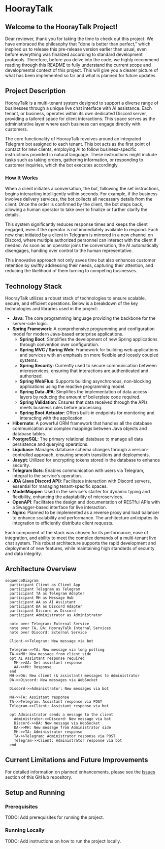 # HoorayTalk

## Welcome to the HoorayTalk Project!

Dear reviewer, thank you for taking the time to check out this project. We have embraced the philosophy that "done is better than perfect," which inspired us to release this pre-release version earlier than usual, even before everything was finalized according to standard development protocols. Therefore, before you delve into the code, we highly recommend reading through this README to fully understand the current scope and developmental context of this project. This will give you a clearer picture of what has been implemented so far and what is planned for future updates.

## Project Description

HoorayTalk is a multi-tenant system designed to support a diverse range of businesses through a unique live chat interface with AI assistance. Each tenant, or business, operates within its own dedicated Discord server, providing a tailored space for client interactions. This space serves as the administrative layer where each business can engage directly with customers.

The core functionality of HoorayTalk revolves around an integrated Telegram bot assigned to each tenant. This bot acts as the first point of contact for new clients, employing AI to follow business-specific instructions provided in natural language. These instructions might include tasks such as taking orders, gathering information, or responding to customer inquiries, which the bot executes accordingly.

### How It Works

When a client initiates a conversation, the bot, following the set instructions, begins interacting intelligently within seconds. For example, if the business involves delivery services, the bot collects all necessary details from the client. Once the order is confirmed by the client, the bot steps back, allowing a human operator to take over to finalize or further clarify the details.

This system significantly reduces response times and keeps the client engaged, even if the operator is not immediately available to respond. Each new chat initiated by a client in Telegram is mirrored in a new channel on Discord, where multiple authorized personnel can interact with the client if needed. As soon as an operator joins the conversation, the AI automatically disengages, handing over control to the human representative.

This innovative approach not only saves time but also enhances customer retention by swiftly addressing their needs, capturing their attention, and reducing the likelihood of them turning to competing businesses.

## Technology Stack

HoorayTalk utilizes a robust stack of technologies to ensure scalable, secure, and efficient operations. Below is a breakdown of the key technologies and libraries used in the project:

- **Java**: The core programming language providing the backbone for the server-side logic.
- **Spring Framework**: A comprehensive programming and configuration model for modern Java-based enterprise applications.
  - **Spring Boot**: Simplifies the development of new Spring applications through convention over configuration.
  - **Spring MVC / Spring Web**: Framework for building web applications and services with an emphasis on more flexible and loosely coupled systems.
  - **Spring Security**: Currently used to secure communication between microservices, ensuring that interactions are authenticated and authorized.
  - **Spring WebFlux**: Supports building asynchronous, non-blocking applications using the reactive programming model.
  - **Spring Data JPA**: Simplifies the implementation of data access layers by reducing the amount of boilerplate code required.
  - **Spring Validation**: Ensures that data received through the APIs meets business rules before processing.
  - **Spring Boot Actuator**: Offers built-in endpoints for monitoring and interacting with the application.
- **Hibernate**: A powerful ORM framework that handles all the database communication and complex mappings between Java objects and database tables.
- **PostgreSQL**: The primary relational database to manage all data persistence and querying operations.
- **Liquibase**: Manages database schema changes through a version-controlled approach, ensuring smooth transitions and deployments.
- **Jasypt**: Utilized for encrypting tokens stored in the database to enhance security.
- **Telegram Bots**: Enables communication with users via Telegram, integral to the service's operation.
- **JDA (Java Discord API)**: Facilitates interaction with Discord servers, essential for managing tenant-specific spaces.
- **ModelMapper**: Used in the service's starter for dynamic typing and flexibility, enhancing the adaptability of microservices.
- **OpenAPI**: Facilitates the design and documentation of RESTful APIs with a Swagger-based interface for live interaction.
- **Nginx**: Planned to be implemented as a reverse proxy and load balancer to enhance scalability and performance. The architecture anticipates its integration to efficiently distribute client requests.

Each component of the stack was chosen for its performance, ease of integration, and ability to meet the complex demands of a multi-tenant live chat system. This robust architecture supports the rapid development and deployment of new features, while maintaining high standards of security and data integrity.

## Architecture Overview

```mermaid
sequenceDiagram
  participant Client as Client App
  participant Telegram as Telegram
  participant TA as Telegram Adapter
  participant MH as Message Hub
  participant AA as AI Assistant
  participant DA as Discord Adapter
  participant Discord as Discord
  participant Administrator as Administrator
  
  note over Telegram: External Service
  note over TA, DA: HoorayTalk Internal Services
  note over Discord: External Service
  
  Client->>Telegram: New message via bot
  
  Telegram->>TA: New message via long polling
  TA->>MH: New message from client side
  opt AI Assistant response required
    MH->>AA: Get assistant response
    AA->>MH: Response
  end
  MH->>DA: New client (& assistant) messages to Administrator
  DA->>Discord: New messages via WebSocket

  Discord->>Administrator: New messages via bot

  MH->>TA: Assistant response
  TA->>Telegram: Assistant response via POST
  Telegram->>Client: Assistant response via bot

  opt Administrator sends a message to the client
    Administrator->>Discord: New message via bot
    Discord->>DA: New message via WebSocket
    DA->>MH: New message from Administrator side
    MH->>TA: Administrator response
    TA->>Telegram: Administrator response via POST
    Telegram->>Client: Administrator response via bot
  end
```

## Current Limitations and Future Improvements

For detailed information on planned enhancements, please see the [Issues](https://github.com/avashchenkov/HoorayTalk/issues) section of this GitHub repository.

## Setup and Running

### Prerequisites

TODO: Add prerequisites for running the project.

### Running Locally

TODO: Add instructions on how to run the project locally.